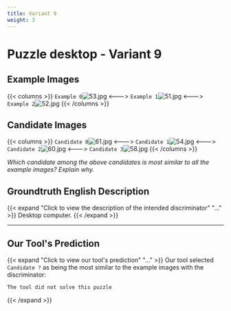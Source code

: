 ```yaml
---
title: Variant 9
weight: 3
---
```


# Puzzle desktop - Variant 9

## Example Images
{{< columns >}}
`Example 0`![53.jpg](/natscene_data/images/53.jpg)
<--->
`Example 1`![51.jpg](/natscene_data/images/51.jpg)
<--->
`Example 2`![52.jpg](/natscene_data/images/52.jpg)
{{< /columns >}}

## Candidate Images
{{< columns >}}
`Candidate 0`![61.jpg](/natscene_data/images/61.jpg)
<--->
`Candidate 1`![54.jpg](/natscene_data/images/54.jpg)
<--->
`Candidate 2`![60.jpg](/natscene_data/images/60.jpg)
<--->
`Candidate 3`![58.jpg](/natscene_data/images/58.jpg)
{{< /columns >}}

*Which candidate among the above candidates is most similar to all the example images? Explain why.*

## Groundtruth English Description

{{< expand "Click to view the description of the intended discriminator" "..." >}}
Desktop computer.
{{< /expand >}}

---



## Our Tool's Prediction

{{< expand "Click to view our tool's prediction" "..." >}}
Our tool selected `Candidate ?` as being the most similar to the example images with the discriminator:
```plaintext
The tool did not solve this puzzle
```
{{< /expand >}}
